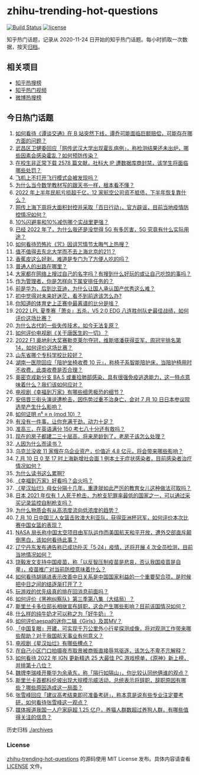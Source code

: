 # zhihu-trending-hot-questions

[![Build Status](https://github.com/justjavac/zhihu-trending-hot-questions/workflows/ci/badge.svg?branch=master)](https://github.com/justjavac/zhihu-trending-hot-questions/actions)
[![license](https://img.shields.io/github/license/justjavac/zhihu-trending-hot-questions)](https://github.com/justjavac/zhihu-trending-hot-questions/blob/master/LICENSE)

知乎热门话题，记录从 2020-11-24 日开始的知乎热门话题。每小时抓取一次数据，按天[归档](./archives)。

## 相关项目

- [知乎热搜榜](https://github.com/justjavac/zhihu-trending-top-search)
- [知乎热门视频](https://github.com/justjavac/zhihu-trending-hot-video)
- [微博热搜榜](https://github.com/justjavac/weibo-trending-hot-search)

## 今日热门话题

<!-- BEGIN -->
<!-- 最后更新时间 Mon Jul 11 2022 03:09:55 GMT+0800 (China Standard Time) -->

1. [如何看待《谭谈交通》在 B 站突然下线，谭乔可能面临巨额赔偿，可能存在哪方面的问题？](https://www.zhihu.com/question/542527902)
1. [武昌区卫健委回应「网传武汉大学出现霍乱病例」，称检测结果还未出炉，哪些因素会感染霍乱？如何预防传染？](https://www.zhihu.com/question/542509844)
1. [在校生非正常下载 2578 篇文献，社科大 IP 遭数据库商封禁，该学生将面临哪些处罚？](https://www.zhihu.com/question/542506737)
1. [飞机上不打开飞行模式会被发现吗？](https://www.zhihu.com/question/448267257)
1. [为什么当今数学教材写的跟天书一样，根本看不懂？](https://www.zhihu.com/question/389151826)
1. [2022 年上半年民航亏损超千亿，12 家航空公司资不抵债，下半年恢复靠什么？](https://www.zhihu.com/question/542407749)
1. [网传上海下周将大面积封控并采取「百日行动」，官方辟谣，目前当地疫情防控情况如何？](https://www.zhihu.com/question/542568297)
1. [10%闪避率和10%减伤哪个实战里更强？](https://www.zhihu.com/question/536168349)
1. [已经 2022 年了，为什么我还是没觉得 5G 有多厉害，5G 究竟有什么实际用途？](https://www.zhihu.com/question/506028125)
1. [如何看待恐怖片《咒》因诅咒情节太晦气上热搜？](https://www.zhihu.com/question/542359506)
1. [值不值得去东北大学而不去上海北京的211？](https://www.zhihu.com/question/539588139)
1. [香蕉皮这么好剥，难道是专门为了方便人吃的吗？](https://www.zhihu.com/question/435649196)
1. [普通人的出路在哪里？](https://www.zhihu.com/question/486479726)
1. [大家都在网络上搜过自己的名字吗？有搜到什么好玩的或让自己吃惊的事吗？](https://www.zhihu.com/question/365010661)
1. [作为管理者，你是怎样向下属安排任务的？](https://www.zhihu.com/question/277606711)
1. [前是华为，后到比亚迪，为什么让国人承认国产优秀这么难？](https://www.zhihu.com/question/541402483)
1. [初中觉得对未来好迷茫，看不到前途该怎么办?](https://www.zhihu.com/question/541010560)
1. [你知道的体育史上正赛中最离谱的比分是啥？](https://www.zhihu.com/question/534727644)
1. [2022 LPL 夏季赛「萧炎」五杀，V5 2:0 EDG 八连胜创队史最佳战绩，如何评价这场比赛？](https://www.zhihu.com/question/542561905)
1. [为什么古代的一些失传技术，如今无法复原？](https://www.zhihu.com/question/541109881)
1. [如何评价电视剧《关于唐医生的一切》？](https://www.zhihu.com/question/482895758)
1. [2022 F1 奥地利大奖赛勒克莱尔夺冠，维斯塔潘获得亚军，周冠宇排名第 14，如何评价这场比赛？](https://www.zhihu.com/question/542569087)
1. [山东省哪个专科学校比较好？](https://www.zhihu.com/question/284190070)
1. [湖南一医院回应「陪护坐椅收费 10 元」，称椅子系智能陪护床，当陪护椅用时不收费，此类收费是否合理？](https://www.zhihu.com/question/542532758)
1. [奥密克戎新分支 BA.5 或重拾肺部感染，具有很强免疫逃逸能力，这一特点意味着什么？我们该如何应对？](https://www.zhihu.com/question/542053592)
1. [电视剧《幸福到万家》有哪些细思极恐的细节？](https://www.zhihu.com/question/540515128)
1. [安倍晋三街头演说遭枪击，因伤势过重不治身亡，会对 7 月 10 日日本参议院选举产生什么影响？](https://www.zhihu.com/question/542186370)
1. [如何证明 n⁵ ≡ n (mod 10) ？](https://www.zhihu.com/question/448105369)
1. [有没有一件事，让你充满干劲，动力十足？](https://www.zhihu.com/question/541606396)
1. [准高三，在英语满分 150 考七八十分还有救吗？](https://www.zhihu.com/question/542022302)
1. [现在的房子都建二三十层高，将来房龄到了，老房子该怎么处理？](https://www.zhihu.com/question/440200131)
1. [人因为什么而读书？](https://www.zhihu.com/question/536197950)
1. [乌克兰没收 11 家俄在乌企业资产，价值近 4.8 亿元，将会带来哪些影响？](https://www.zhihu.com/question/542502430)
1. [7 月 10 日 0 至 17 时上海新增社会面 1 例本土无症状感染者，目前感染者治疗情况如何？](https://www.zhihu.com/question/542542983)
1. [为什么读书这么累啊?](https://www.zhihu.com/question/540931590)
1. [《幸福到万家》好看吗？会火吗？](https://www.zhihu.com/question/540381368)
1. [《星汉灿烂》母女分隔十几年，重逢就如此严厉的教育女儿这种做法可取吗？](https://www.zhihu.com/question/541804252)
1. [日本 2021 年仅有 1 人死于枪击，为枪支犯罪率最低的国家之一，可以通过采买记录监控自制枪支吗？](https://www.zhihu.com/question/542393804)
1. [为什么物质会有从高浓度流向低浓度的趋势？](https://www.zhihu.com/question/542142746)
1. [7 月 10 日中国三人女篮击败澳大利亚队，获得亚洲杯冠军，如何评价本次比赛中国女篮的表现？](https://www.zhihu.com/question/542570889)
1. [NASA 局长称中国太空项目由军队运作而美国航天和平开放，遭外交部直斥颠倒黑白，该如何看待此事？](https://www.zhihu.com/question/542113805)
1. [辽宁丹东发布通告称已成功扑灭「5·24」疫情，还将开展 4 次全员检测，目前当地情况如何？](https://www.zhihu.com/question/542541015)
1. [饶毅发文支持中国疫苗，称「以反智压制疫苗是悲哀，否认我国疫苗是自卑」，疫苗推广对当前防控意味着什么？](https://www.zhihu.com/question/542173880)
1. [如何看待胡锡进表示改善中日关系是中国国家利益的一个重要契合项，是时候把中日之间的结逐渐打开了？](https://www.zhihu.com/question/542504448)
1. [玩游戏的优先级真的排在回消息前面吗？](https://www.zhihu.com/question/541763151)
1. [如何评价《黑袍纠察队》第三季第八集（大结局）？](https://www.zhihu.com/question/542127917)
1. [斯里兰卡多位部长相继宣布辞职，这会产生哪些影响？目前该国情况如何？](https://www.zhihu.com/question/542538365)
1. [什么样的纯牛奶才可以称之为「好牛奶」？](https://www.zhihu.com/question/540900689)
1. [如何评价aespa的迷你二辑《Girls》及其MV？](https://www.zhihu.com/question/535524916)
1. [「中国复眼」开建，可实现千万公里外小行星探测成像，将对观测工作带来哪些帮助？对于我国航天事业有何意义？](https://www.zhihu.com/question/542407404)
1. [电视剧《星汉灿烂》有哪些槽点？](https://www.zhihu.com/question/541608145)
1. [在自己小区门口拍摄夜市取景被商贩直接辱骂驱逐，该怎么不卑不亢解释？](https://www.zhihu.com/question/542275002)
1. [如何看待 2022 年 IGN 更新精选 25 大最佳 PC 游戏榜单，《原神》新上榜，并排第十八位？](https://www.zhihu.com/question/542068253)
1. [魏牌李瑞峰开撕华为余承东，称「隔行如隔山」，你比较认同他俩谁的观点？](https://www.zhihu.com/question/542214546)
1. [斯里兰卡首都科伦坡出现大规模示威活动，总统表示将辞职，辞职原因有哪些？哪些原因造成这一局面？](https://www.zhihu.com/question/542486722)
1. [张雪峰回应「建议高考结束即可准备考研」，称本意是说有些专业注定要考研，如何看待张雪峰这一观点？](https://www.zhihu.com/question/542343072)
1. [媒体报道我国一人户家庭超 1.25 亿户，养猫人群数超过养狗人群，有哪些值得关注的信息？](https://www.zhihu.com/question/542496429)

<!-- END -->

历史归档 [./archives](./archives)

### License

[zhihu-trending-hot-questions](https://github.com/justjavac/zhihu-trending-hot-questions)
的源码使用 MIT License 发布。具体内容请查看 [LICENSE](./LICENSE) 文件。
